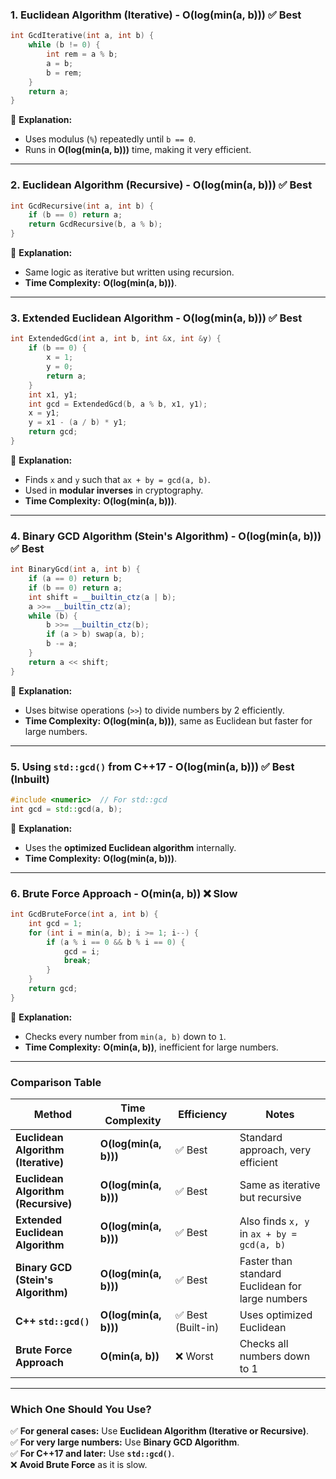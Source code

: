 ### **1. Euclidean Algorithm (Iterative) - O(log(min(a, b)))** ✅ **Best**
```cpp
int GcdIterative(int a, int b) {
    while (b != 0) {
        int rem = a % b;
        a = b;
        b = rem;
    }
    return a;
}
```
🔹 **Explanation:**  
- Uses modulus (`%`) repeatedly until `b == 0`.  
- Runs in **O(log(min(a, b)))** time, making it very efficient.  

---

### **2. Euclidean Algorithm (Recursive) - O(log(min(a, b)))** ✅ **Best**
```cpp
int GcdRecursive(int a, int b) {
    if (b == 0) return a;
    return GcdRecursive(b, a % b);
}
```
🔹 **Explanation:**  
- Same logic as iterative but written using recursion.  
- **Time Complexity:** **O(log(min(a, b)))**.  

---

### **3. Extended Euclidean Algorithm - O(log(min(a, b)))** ✅ **Best**
```cpp
int ExtendedGcd(int a, int b, int &x, int &y) {
    if (b == 0) {
        x = 1;
        y = 0;
        return a;
    }
    int x1, y1;
    int gcd = ExtendedGcd(b, a % b, x1, y1);
    x = y1;
    y = x1 - (a / b) * y1;
    return gcd;
}
```
🔹 **Explanation:**  
- Finds `x` and `y` such that `ax + by = gcd(a, b)`.  
- Used in **modular inverses** in cryptography.  
- **Time Complexity:** **O(log(min(a, b)))**.  

---

### **4. Binary GCD Algorithm (Stein's Algorithm) - O(log(min(a, b)))** ✅ **Best**
```cpp
int BinaryGcd(int a, int b) {
    if (a == 0) return b;
    if (b == 0) return a;
    int shift = __builtin_ctz(a | b);
    a >>= __builtin_ctz(a);
    while (b) {
        b >>= __builtin_ctz(b);
        if (a > b) swap(a, b);
        b -= a;
    }
    return a << shift;
}
```
🔹 **Explanation:**  
- Uses bitwise operations (`>>`) to divide numbers by 2 efficiently.  
- **Time Complexity:** **O(log(min(a, b)))**, same as Euclidean but faster for large numbers.  

---

### **5. Using `std::gcd()` from C++17 - O(log(min(a, b)))** ✅ **Best (Inbuilt)**
```cpp
#include <numeric>  // For std::gcd
int gcd = std::gcd(a, b);
```
🔹 **Explanation:**  
- Uses the **optimized Euclidean algorithm** internally.  
- **Time Complexity:** **O(log(min(a, b)))**.  

---

### **6. Brute Force Approach - O(min(a, b))** ❌ **Slow**
```cpp
int GcdBruteForce(int a, int b) {
    int gcd = 1;
    for (int i = min(a, b); i >= 1; i--) {
        if (a % i == 0 && b % i == 0) {
            gcd = i;
            break;
        }
    }
    return gcd;
}
```
🔹 **Explanation:**  
- Checks every number from `min(a, b)` down to `1`.  
- **Time Complexity:** **O(min(a, b))**, inefficient for large numbers.  

---

### **Comparison Table**
| Method | Time Complexity | Efficiency | Notes |
|--------|---------------|------------|------|
| **Euclidean Algorithm (Iterative)** | **O(log(min(a, b)))** | ✅ Best | Standard approach, very efficient |
| **Euclidean Algorithm (Recursive)** | **O(log(min(a, b)))** | ✅ Best | Same as iterative but recursive |
| **Extended Euclidean Algorithm** | **O(log(min(a, b)))** | ✅ Best | Also finds `x, y` in `ax + by = gcd(a, b)` |
| **Binary GCD (Stein's Algorithm)** | **O(log(min(a, b)))** | ✅ Best | Faster than standard Euclidean for large numbers |
| **C++ `std::gcd()`** | **O(log(min(a, b)))** | ✅ Best (Built-in) | Uses optimized Euclidean |
| **Brute Force Approach** | **O(min(a, b))** | ❌ Worst | Checks all numbers down to 1 |

---

### **Which One Should You Use?**
✅ **For general cases:** Use **Euclidean Algorithm (Iterative or Recursive)**.  
✅ **For very large numbers:** Use **Binary GCD Algorithm**.  
✅ **For C++17 and later:** Use **`std::gcd()`**.  
❌ **Avoid Brute Force** as it is slow.  
